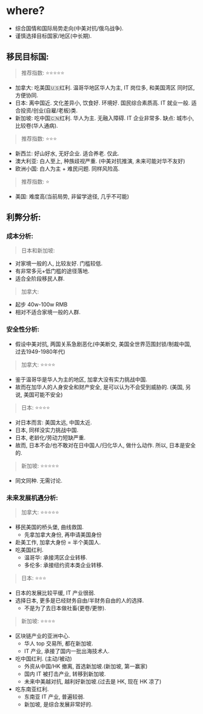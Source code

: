 
# where?

- 综合国情和国际局势走向(中美对抗/俄乌战争).
- 谨慎选择目标国家/地区(中长期).


## 移民目标国: 

> 推荐指数: ⭐⭐⭐⭐⭐

- 加拿大: 吃美国🇺🇸红利. 温哥华地区华人为主, IT 岗位多, 和美国湾区 同时区, 方便协同.
- 日本: 离中国近. 文化差异小, 饮食好. 环境好. 国民综合素质高. IT 就业一般. 适合投资/创业(自雇/老板)类.
- 新加坡: 吃中国🇨🇳红利. 华人为主. 无融入障碍. IT 企业非常多. 缺点: 城市小, 比较卷(华人通病). 


> 推荐指数: ⭐⭐⭐

- 新西兰: 好山好水, 无好企业. 适合养老. 仅此.
- 澳大利亚: 白人至上, 种族歧视严重. (中美对抗推演, 未来可能对华不友好)
- 欧洲小国: 白人为主 + 难民问题. 同样风险高.


> 推荐指数: ⭐

- 美国: 难度高(当前局势, 非留学途径, 几乎不可能)


## 利弊分析: 


### 成本分析: 

> 日本和新加坡:

- 对家境一般的人, 比较友好. 门槛较低.
- 有非常多元+低门槛的途径落地.
- 适合全阶段移民人群.

> 加拿大: 

- 起步 40w-100w RMB
- 相对不适合家境一般的人群.


### 安全性分析: 

- 假设中美对抗, 两国关系急剧恶化(中美断交, 美国全世界范围封锁/制裁中国, 过去1949-1980年代)

> 加拿大: ⭐⭐⭐⭐

- 鉴于温哥华是华人为主的地区, 加拿大没有实力挑战中国. 
- 故而在加华人的人身安全和财产安全, 是可以认为不会受到威胁的. (美国, 另说, 美国可能不安全)

> 日本: ⭐⭐⭐⭐

- 对日本而言: 美国太远, 中国太近. 
- 日本, 同样没实力挑战中国.
- 日本, 老龄化/劳动力短缺严重.
- 故而, 日本不会/也不敢对在日中国人/归化华人, 做什么动作. 所以, 日本是安全的.

> 新加坡: ⭐⭐⭐⭐⭐

- 同文同种. 无需讨论.

### 未来发展机遇分析: 

> 加拿大: ⭐⭐⭐⭐⭐

- 移民美国的桥头堡, 曲线救国.
    - 先拿加拿大身份, 再申请美国身份
- 赴美工作, 加拿大身份 = 半个美国人.
- 吃美国红利.
    - 温哥华: 承接湾区企业转移.
    - 多伦多: 承接纽约资本类企业转移. 

> 日本: ⭐⭐⭐

- 日本的发展比较平缓, IT 产业很弱.
- 选择日本, 更多是已经财务自由/半财务自由的人的选择.
    - 不是为了去日本做社畜(更卷/更惨).


> 新加坡: ⭐⭐⭐⭐

- 区块链产业的亚洲中心.
    - 华人 top 交易所, 都在新加坡.
    - IT 产业, 承接了国内一批出海技术人. 
- 吃中国红利. (主动/被动)
    - 外资从中国/HK 撤离, 首选新加坡.(新加坡, 第一赢家)
    - 国内 IT 被打击产业, 转移到新加坡.
    - 未来中美越对抗, 越利好新加坡.(过去是 HK, 现在 HK 凉了)
- 吃东南亚红利.
    - 东南亚 IT 产业, 普遍较弱.
    - 新加坡, 是综合发展非常好的.















